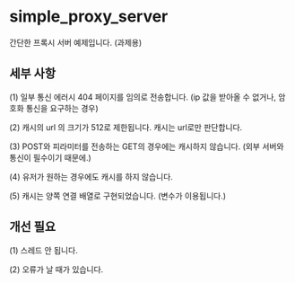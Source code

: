 # simple_proxy_server

간단한 프록시 서버 예제입니다. (과제용)

세부 사항
--
(1) 일부 통신 에러시 404 페이지를 임의로 전송합니다. (ip 값을 받아올 수 없거나, 암호화 통신을 요구하는 경우)

(2) 캐시의 url 의 크기가 512로 제한됩니다. 캐시는 url로만 판단합니다.

(3) POST와 피라미터를 전송하는 GET의 경우에는 캐시하지 않습니다. (외부 서버와 통신이 필수이기 때문에.)

(4) 유저가 원하는 경우에도 캐시를 하지 않습니다.

(5) 캐시는 양쪽 연결 배열로 구현되었습니다. (변수가 이용됩니다.)

개선 필요
--
(1) 스레드 안 됩니다.

(2) 오류가 날 때가 있습니다.
